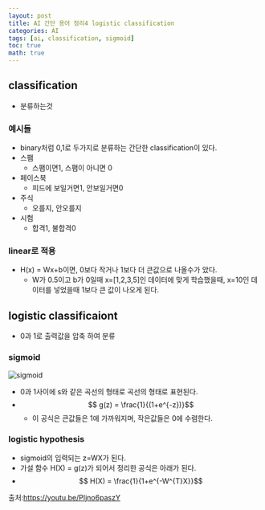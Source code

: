 ```yaml
---
layout: post
title: AI 간단 용어 정리4 logistic classification
categories: AI 
tags: [ai, classification, sigmoid]
toc: true
math: true
---
```

## classification
- 분류하는것

### 예시들
- binary처럼 0,1로 두가지로 분류하는 간단한 classification이 있다.
- 스팸
   - 스팸이면1, 스팸이 아니면 0
- 페이스북
   - 피드에 보일거면1, 안보일거면0
- 주식
   - 오를지, 안오를지
- 시험
   - 합격1, 불합격0

### linear로 적용
- H(x) = Wx+b이면, 0보다 작거나 1보다 더 큰값으로 나올수가 았다.
  - W가 0.5이고 b가 0일때 x=[1,2,3,5]인 데이터에 맞게 학습했을때, x=10인 데이터를 넣었을때 1보다 큰 값이 나오게 된다.


## logistic classificaiont
- 0과 1로 출력값을 압축 하여 분류

### sigmoid
![sigmoid](https://upload.wikimedia.org/wikipedia/commons/thumb/8/88/Logistic-curve.svg/1024px-Logistic-curve.svg.png)
- 0과 1사이에 s와 같은 곡선의 형태로 곡선의 형태로 표현된다.
- $$ g(z) = \frac{1}{(1+e^{-z})}$$
   - 이 공식은 큰값들은 1에 가까워지며, 작은값들은 0에 수렴한다.

### logistic hypothesis
- sigmoid의 입력되는 z=WX가 된다.
- 가설 함수 H(X) = g(z)가 되어서 정리한 공식은 아래가 된다.
- $$ H(X) = \frac{1}{1+e^{-W^{T}X}}$$


출처:https://youtu.be/PIjno6paszY